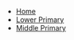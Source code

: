 - [Home](/ "Home")
- [Lower Primary](school/pri/math/math-1 "Lower Primary")
- [Middle Primary](school/pri/math/math-2 "Middle Primary")

